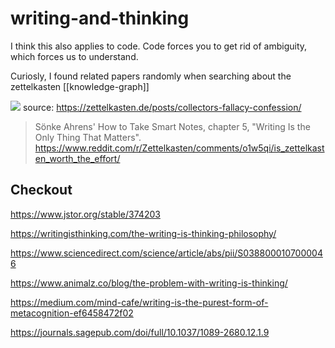 # writing-and-thinking

I think this also applies to code. Code forces you to get rid of ambiguity, which forces us to understand.

Curiosly, I found related papers randomly when searching about the zettelkasten [[knowledge-graph]]

![](https://zettelkasten.de/posts/collectors-fallacy-confession/201503031557_envelope.jpg)
source: https://zettelkasten.de/posts/collectors-fallacy-confession/

>Sönke Ahrens' How to Take Smart Notes, chapter 5, "Writing Is the Only Thing That Matters".
https://www.reddit.com/r/Zettelkasten/comments/o1w5qi/is_zettelkasten_worth_the_effort/
## Checkout

https://www.jstor.org/stable/374203

https://writingisthinking.com/the-writing-is-thinking-philosophy/

https://www.sciencedirect.com/science/article/abs/pii/S0388000107000046

https://www.animalz.co/blog/the-problem-with-writing-is-thinking/

https://medium.com/mind-cafe/writing-is-the-purest-form-of-metacognition-ef6458472f02

https://journals.sagepub.com/doi/full/10.1037/1089-2680.12.1.9



